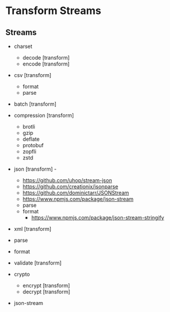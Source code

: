 # Transform Streams
## Streams

- charset
  - decode [transform]
  - encode [transform]
- csv [transform]
  - format
  - parse
- batch [transform]
- compression [transform]
  - brotli
  - gzip
  - deflate
  - protobuf
  - zopfli
  - zstd
  
- json [transform] - 
	- https://github.com/uhop/stream-json
	-  https://github.com/creationix/jsonparse
	- https://github.com/dominictarr/JSONStream
	- https://www.npmjs.com/package/json-stream
  - parse
  - format
    - https://www.npmjs.com/package/json-stream-stringify
 - xml [transform]
  - parse
  - format
- validate [transform]

- crypto
  - encrypt [transform]
  - decrypt [transform]   
- json-stream


